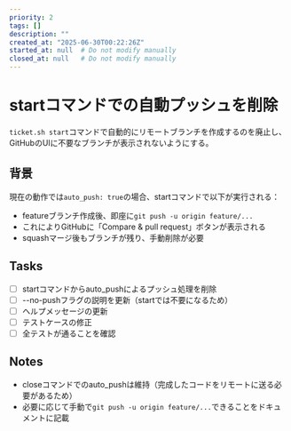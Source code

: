 ```yaml
---
priority: 2
tags: []
description: ""
created_at: "2025-06-30T00:22:26Z"
started_at: null  # Do not modify manually
closed_at: null   # Do not modify manually
---
```


# startコマンドでの自動プッシュを削除

`ticket.sh start`コマンドで自動的にリモートブランチを作成するのを廃止し、GitHubのUIに不要なブランチが表示されないようにする。

## 背景

現在の動作では`auto_push: true`の場合、startコマンドで以下が実行される：
- featureブランチ作成後、即座に`git push -u origin feature/...`
- これによりGitHubに「Compare & pull request」ボタンが表示される
- squashマージ後もブランチが残り、手動削除が必要

## Tasks
- [ ] startコマンドからauto_pushによるプッシュ処理を削除
- [ ] --no-pushフラグの説明を更新（startでは不要になるため）
- [ ] ヘルプメッセージの更新
- [ ] テストケースの修正
- [ ] 全テストが通ることを確認

## Notes
- closeコマンドでのauto_pushは維持（完成したコードをリモートに送る必要があるため）
- 必要に応じて手動で`git push -u origin feature/...`できることをドキュメントに記載
